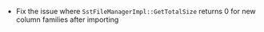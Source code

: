 * Fix the issue where `SstFileManagerImpl::GetTotalSize` returns 0 for new column families after importing

